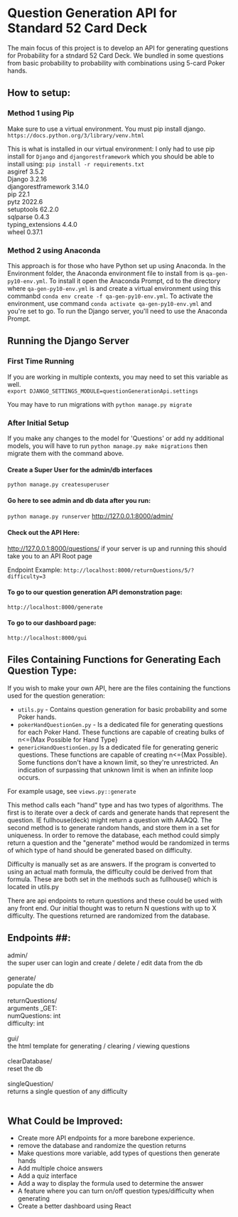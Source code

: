 # Question Generation API for Standard 52 Card Deck
The main focus of this project is to develop an API for generating questions for Probability for a stndard 52 Card Deck. We bundled in some questions from basic probability to probability with combinations using 5-card Poker hands.

## How to setup:
### Method 1 using Pip
Make sure to use a virtual environment. You must pip install django.
`https://docs.python.org/3/library/venv.html`

This is what is installed in our virtual environment:
I only had to use pip install for `Django` and `djangorestframework`
which you should be able to install using:
`pip install -r requirements.txt` <br/>
asgiref           3.5.2 <br/>
Django            3.2.16 <br/>
djangorestframework 3.14.0 <br/>
pip               22.1 <br/>
pytz              2022.6 <br/>
setuptools        62.2.0 <br/>
sqlparse          0.4.3 <br/>
typing_extensions 4.4.0 <br/>
wheel             0.37.1 <br/>

### Method 2 using Anaconda
This approach is for those who have Python set up using Anaconda. In the Environment folder, the Anaconda environment file to install from is `qa-gen-py10-env.yml`. To install it open the Anaconda Prompt, cd to the directory where `qa-gen-py10-env.yml` is and create a virtual environment using this commanbd  `conda env create -f qa-gen-py10-env.yml`. To activate the environment, use command `conda activate qa-gen-py10-env.yml` and you're set to go. To run the Django server, you'll need to use the Anaconda Prompt.

## Running the Django Server

### First Time Running
If you are working in multiple contexts, you may need to set this variable as well. <br/>
`export DJANGO_SETTINGS_MODULE=questionGenerationApi.settings`

You may have to run migrations with `python manage.py migrate`

### After Initial Setup
If you make any changes to the model for 'Questions' or add ny additional models, you will have to run `python manage.py make migrations` then migrate them with the command above.

#### Create a Super User for the admin/db interfaces
`python manage.py createsuperuser`

#### Go here to see admin and db data after you run:
`python manage.py runserver`
http://127.0.0.1:8000/admin/

#### Check out the API Here:
http://127.0.0.1:8000/questions/
if your server is up and running this should take you to an API Root page

Endpoint Example: `http://localhost:8000/returnQuestions/5/?difficulty=3`

#### To go to our question generation API demonstration page:
`http://localhost:8000/generate`

#### To go to our dashboard page:
`http://localhost:8000/gui`

## Files Containing Functions for Generating Each Question Type:
If you wish to make your own API, here are the files containing the functions used for the question generation:
- `utils.py` - Contains question generation for basic probability and some Poker hands.
- `pokerHandQuestionGen.py` - Is a dedicated file for generating questions for each Poker Hand. These functions are capable of creating bulks of n<={Max Possible for Hand Type} 
- `genericHandQuestionGen.py` Is a dedicated file for generating generic questions. These functions are capable of creating n<={Max Possible}. Some functions don't have a known limit, so they're unrestricted. An indication of surpassing that unknown limit is when an infinite loop occurs.

For example usage, see `views.py::generate`

This method calls each "hand" type and has two types of algorithms.  The first is to iterate over a deck of cards and generate hands that represent the question. IE  fullhouse(deck) might return a question with AAAQQ. The second method is to generate random hands, and store them in a set for uniqueness. In order to remove the database, each method could simply return a question and the "generate" method would be randomized in terms of which type of hand should be generated based on difficulty.

Difficulty is manually set as are answers. If the program is converted to using an actual math formula, the difficulty could be derived from that formula.  These are both set in the methods such as fullhouse() which is located in utils.py

There are api endpoints to return questions and these could be used with any front end.  Our initial thought was to return N questions with up to X difficulty. The questions returned are randomized from the database. 


## Endpoints ##:
admin/<br/>
  the super user can login and create / delete / edit data from the db<br/><br/>
generate/<br/>
  populate the db<br/><br/>
returnQuestions/<br/>
  arguments _GET:<br/>
     numQuestions: int<br/>
     difficulty: int<br/><br/>
gui/<br/>
  the html template for generating / clearing / viewing questions<br/><br/>
clearDatabase/<br/>
   reset the db<br/><br/>
singleQuestion/<br/>
   returns a single question of any difficulty<br/><br/>
   
   
## What Could be Improved:
- Create more API endpoints for a more barebone experience.
- remove the database and randomize the question returns
- Make questions more variable, add types of questions then generate hands
- Add multiple choice answers
- Add a quiz interface
- Add a way to display the formula used to determine the answer
- A feature where you can turn on/off question types/difficulty when generating 
- Create a better dashboard using React
